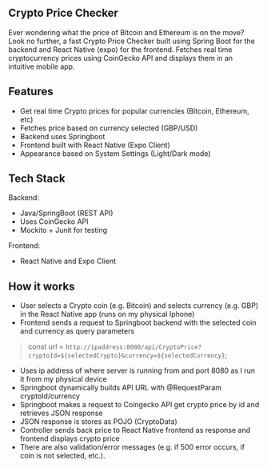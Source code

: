 ## Crypto Price Checker 
Ever wondering what the price of Bitcoin and Ethereum is on the move? Look no further, a fast Crypto Price Checker built using Spring Boot for the backend and React Native (expo) for the frontend. 
Fetches real time cryptocurrency prices using CoinGecko API and displays them in an intuitive mobile app.

## Features
- Get real time Crypto prices for popular currencies (Bitcoin, Ethereum, etc)
- Fetches price based on currency selected (GBP/USD)
- Backend uses Springboot
- Frontend built with React Native (Expo Client)
- Appearance based on System Settings (Light/Dark mode)

## Tech Stack
Backend:
- Java/SpringBoot (REST API)
- Uses CoinGecko API
- Mockito + Junit for testing

Frontend:
- React Native and Expo Client

## How it works
- User selects a Crypto coin (e.g. Bitcoin) and selects currency (e.g. GBP) in the React Native app (runs on my physical Iphone)
- Frontend sends a request to Springboot backend with the selected coin and currency as query parameters
> const url = `http://ipaddress:8080/api/CryptoPrice?cryptoId=${selectedCrypto}&currency=${selectedCurrency}`;
- Uses ip address of where server is running from and port 8080 as I run it from my physical device
- Springboot dynamically builds API URL with @RequestParam cryptoId/currency
- Springboot makes a request to Coingecko API get crypto price by id and retrieves JSON response
- JSON response is stores as POJO (CryptoData)
- Controller sends back price to React Native frontend as response and frontend displays crypto price
- There are also validation/error messages (e.g. if 500 error occurs, if coin is not selected, etc.).

